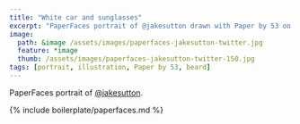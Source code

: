 ```yaml
---
title: "White car and sunglasses"
excerpt: "PaperFaces portrait of @jakesutton drawn with Paper by 53 on an iPad."
image: 
  path: &image /assets/images/paperfaces-jakesutton-twitter.jpg 
  feature: *image
  thumb: /assets/images/paperfaces-jakesutton-twitter-150.jpg
tags: [portrait, illustration, Paper by 53, beard]
---
```


PaperFaces portrait of [@jakesutton](http://twitter.com/jakesutton).

{% include boilerplate/paperfaces.md %}
